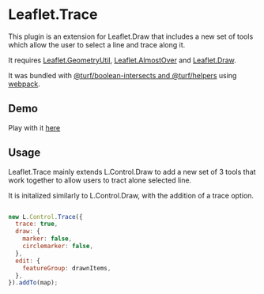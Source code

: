 # Leaflet.Trace

This plugin is an extension for Leaflet.Draw that includes a new set of tools which allow the user to select a line and trace along it.

It requires [Leaflet.GeometryUtil](https://github.com/makinacorpus/Leaflet.GeometryUtil/), [Leaflet.AlmostOver](https://github.com/makinacorpus/Leaflet.AlmostOver) and [Leaflet.Draw](https://github.com/Leaflet/Leaflet.draw).

It was bundled with [@turf/boolean-intersects and @turf/helpers](https://github.com/Turfjs/turf) using [webpack](https://webpack.js.org/).

## Demo
Play with it [here](https://agilvarry.github.io/Leaflet.trace/index.html)
## Usage

Leaflet.Trace mainly extends L.Control.Draw to add a new set of 3 tools that work together to allow users to tract alone selected line. 

It is initalized similarly to L.Control.Draw, with the addition of a trace option.

```javascript

new L.Control.Trace({
  trace: true,
  draw: {
    marker: false,
    circlemarker: false,
  },
  edit: {
    featureGroup: drawnItems,
  },
}).addTo(map);

```

